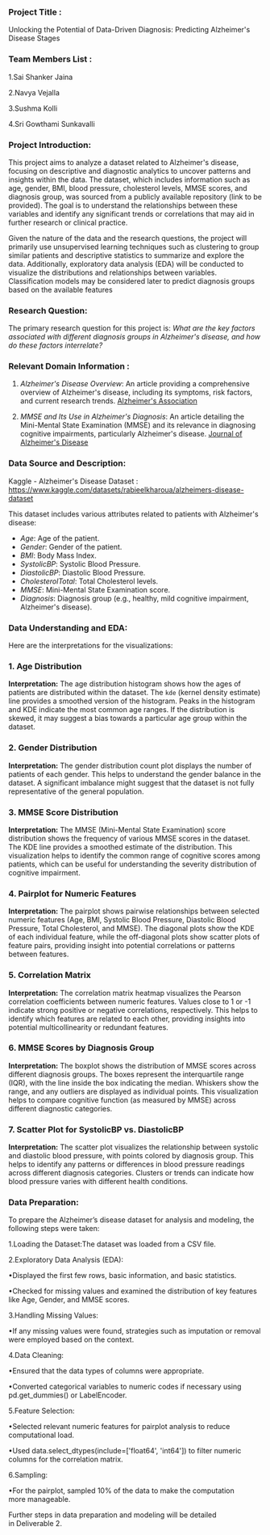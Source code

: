 ### Project Title :
Unlocking the Potential of Data-Driven Diagnosis: Predicting Alzheimer's Disease Stages
### Team Members List :
1.Sai Shanker Jaina

2.Navya Vejalla

3.Sushma Kolli

4.Sri Gowthami Sunkavalli

### Project Introduction:
This project aims to analyze a dataset related to Alzheimer's disease, focusing on descriptive and diagnostic analytics to uncover patterns and insights within the data. The dataset, which includes information such as age, gender, BMI, blood pressure, cholesterol levels, MMSE scores, and diagnosis group, was sourced from a publicly available repository (link to be provided). The goal is to understand the relationships between these variables and identify any significant trends or correlations that may aid in further research or clinical practice.

Given the nature of the data and the research questions, the project will primarily use unsupervised learning techniques such as clustering to group similar patients and descriptive statistics to summarize and explore the data. Additionally, exploratory data analysis (EDA) will be conducted to visualize the distributions and relationships between variables. Classification models may be considered later to predict diagnosis groups based on the available features



### Research Question:
The primary research question for this project is: *What are the key factors associated with different diagnosis groups in Alzheimer's disease, and how do these factors interrelate?*

### Relevant Domain Information :
1. *Alzheimer's Disease Overview*: An article providing a comprehensive overview of Alzheimer's disease, including its symptoms, risk factors, and current research trends. [Alzheimer's Association](https://www.alz.org/alzheimers-dementia/what-is-alzheimers)

2. *MMSE and Its Use in Alzheimer's Diagnosis*: An article detailing the Mini-Mental State Examination (MMSE) and its relevance in diagnosing cognitive impairments, particularly Alzheimer's disease. [Journal of Alzheimer's Disease](https://www.j-alz.com/content/mini-mental-state-examination-mmse)

### Data Source and Description:  
Kaggle - Alzheimer's Disease Dataset : https://www.kaggle.com/datasets/rabieelkharoua/alzheimers-disease-dataset

This dataset includes various attributes related to patients with Alzheimer's disease:

- *Age*: Age of the patient.
- *Gender*: Gender of the patient.
- *BMI*: Body Mass Index.
- *SystolicBP*: Systolic Blood Pressure.
- *DiastolicBP*: Diastolic Blood Pressure.
- *CholesterolTotal*: Total Cholesterol levels.
- *MMSE*: Mini-Mental State Examination score.
- *Diagnosis*: Diagnosis group (e.g., healthy, mild cognitive impairment, Alzheimer's disease).

### Data Understanding and EDA:
Here are the interpretations for the visualizations:
### 1. Age Distribution
**Interpretation:**
The age distribution histogram shows how the ages of patients are distributed within the dataset. The `kde` (kernel density estimate) line provides a smoothed version of the histogram. Peaks in the histogram and KDE indicate the most common age ranges. If the distribution is skewed, it may suggest a bias towards a particular age group within the dataset.

### 2. Gender Distribution
**Interpretation:**
The gender distribution count plot displays the number of patients of each gender. This helps to understand the gender balance in the dataset. A significant imbalance might suggest that the dataset is not fully representative of the general population.

### 3. MMSE Score Distribution
**Interpretation:**
The MMSE (Mini-Mental State Examination) score distribution shows the frequency of various MMSE scores in the dataset. The KDE line provides a smoothed estimate of the distribution. This visualization helps to identify the common range of cognitive scores among patients, which can be useful for understanding the severity distribution of cognitive impairment.

### 4. Pairplot for Numeric Features
**Interpretation:**
The pairplot shows pairwise relationships between selected numeric features (Age, BMI, Systolic Blood Pressure, Diastolic Blood Pressure, Total Cholesterol, and MMSE). The diagonal plots show the KDE of each individual feature, while the off-diagonal plots show scatter plots of feature pairs, providing insight into potential correlations or patterns between features.

### 5. Correlation Matrix
**Interpretation:**
The correlation matrix heatmap visualizes the Pearson correlation coefficients between numeric features. Values close to 1 or -1 indicate strong positive or negative correlations, respectively. This helps to identify which features are related to each other, providing insights into potential multicollinearity or redundant features.

### 6. MMSE Scores by Diagnosis Group
**Interpretation:**
The boxplot shows the distribution of MMSE scores across different diagnosis groups. The boxes represent the interquartile range (IQR), with the line inside the box indicating the median. Whiskers show the range, and any outliers are displayed as individual points. This visualization helps to compare cognitive function (as measured by MMSE) across different diagnostic categories.

### 7. Scatter Plot for SystolicBP vs. DiastolicBP
**Interpretation:**
The scatter plot visualizes the relationship between systolic and diastolic blood pressure, with points colored by diagnosis group. This helps to identify any patterns or differences in blood pressure readings across different diagnosis categories. Clusters or trends can indicate how blood pressure varies with different health conditions.

### Data Preparation:
To prepare the Alzheimer’s disease dataset for analysis and modeling, the following steps were taken:

1.Loading the Dataset:The dataset was loaded from a CSV file.            
 
2.Exploratory Data Analysis (EDA):

•Displayed the first few rows, basic information, and basic statistics.

•Checked for missing values and examined the distribution of key features like Age, Gender, and MMSE scores.
 
3.Handling Missing Values:

•If any missing values were found, strategies such as imputation or removal were employed based on the context.
	
4.Data Cleaning:

•Ensured that the data types of columns were appropriate.

•Converted categorical variables to numeric codes if necessary using pd.get_dummies() or LabelEncoder.
 
5.Feature Selection:

•Selected relevant numeric features for pairplot analysis to reduce computational load.

•Used data.select_dtypes(include=['float64', 'int64']) to filter numeric columns for the correlation matrix.
 
6.Sampling:

•For the pairplot, sampled 10% of the data to make the computation more manageable.
 
Further steps in data preparation and modeling will be detailed in Deliverable 2.

